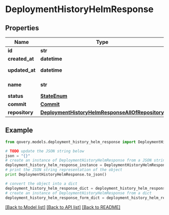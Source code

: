 # DeploymentHistoryHelmResponse


## Properties

Name | Type | Description | Notes
------------ | ------------- | ------------- | -------------
**id** | **str** |  | [readonly] 
**created_at** | **datetime** |  | [readonly] 
**updated_at** | **datetime** |  | [optional] [readonly] 
**name** | **str** | name of the helm | [optional] 
**status** | [**StateEnum**](StateEnum.md) |  | [optional] 
**commit** | [**Commit**](Commit.md) |  | [optional] 
**repository** | [**DeploymentHistoryHelmResponseAllOfRepository**](DeploymentHistoryHelmResponseAllOfRepository.md) |  | [optional] 

## Example

```python
from qovery.models.deployment_history_helm_response import DeploymentHistoryHelmResponse

# TODO update the JSON string below
json = "{}"
# create an instance of DeploymentHistoryHelmResponse from a JSON string
deployment_history_helm_response_instance = DeploymentHistoryHelmResponse.from_json(json)
# print the JSON string representation of the object
print DeploymentHistoryHelmResponse.to_json()

# convert the object into a dict
deployment_history_helm_response_dict = deployment_history_helm_response_instance.to_dict()
# create an instance of DeploymentHistoryHelmResponse from a dict
deployment_history_helm_response_form_dict = deployment_history_helm_response.from_dict(deployment_history_helm_response_dict)
```
[[Back to Model list]](../README.md#documentation-for-models) [[Back to API list]](../README.md#documentation-for-api-endpoints) [[Back to README]](../README.md)


